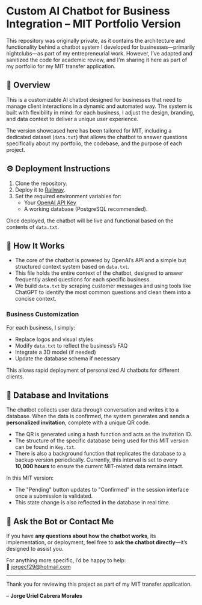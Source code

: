 # Custom AI Chatbot for Business Integration – MIT Portfolio Version

This repository was originally private, as it contains the architecture and functionality behind a chatbot system I developed for businesses—primarily nightclubs—as part of my entrepreneurial work. However, I’ve adapted and sanitized the code for academic review, and I'm sharing it here as part of my portfolio for my MIT transfer application.

## 🧠 Overview

This is a customizable AI chatbot designed for businesses that need to manage client interactions in a dynamic and automated way. The system is built with flexibility in mind: for each business, I adjust the design, branding, and data context to deliver a unique user experience.

The version showcased here has been tailored for MIT, including a dedicated dataset (`data.txt`) that allows the chatbot to answer questions specifically about my portfolio, the codebase, and the purpose of each project.

## ⚙️ Deployment Instructions

1. Clone the repository.
2. Deploy it to [Railway](https://railway.app).
3. Set the required environment variables for:
   - Your [OpenAI API Key](https://platform.openai.com/)
   - A working database (PostgreSQL recommended).

Once deployed, the chatbot will be live and functional based on the contents of `data.txt`.

## 📁 How It Works

- The core of the chatbot is powered by OpenAI’s API and a simple but structured context system based on `data.txt`.
- This file holds the entire context of the chatbot, designed to answer frequently asked questions for each specific business.
- We build `data.txt` by scraping customer messages and using tools like ChatGPT to identify the most common questions and clean them into a concise context.

### Business Customization

For each business, I simply:
- Replace logos and visual styles
- Modify `data.txt` to reflect the business’s FAQ
- Integrate a 3D model (if needed)
- Update the database schema if necessary

This allows rapid deployment of personalized AI chatbots for different clients.

## 🔐 Database and Invitations

The chatbot collects user data through conversation and writes it to a database. When the data is confirmed, the system generates and sends a **personalized invitation**, complete with a unique QR code.

- The QR is generated using a hash function and acts as the invitation ID.
- The structure of the specific database being used for this MIT version can be found in `Key.txt`.
- There is also a background function that replicates the database to a backup version periodically. Currently, this interval is set to every **10,000 hours** to ensure the current MIT-related data remains intact.

In this MIT version:
- The "Pending" button updates to "Confirmed" in the session interface once a submission is validated.
- This state change is also reflected in the database in real time.

## 🤖 Ask the Bot or Contact Me

If you have **any questions about how the chatbot works**, its implementation, or deployment, feel free to **ask the chatbot directly**—it’s designed to assist you.

For anything more specific, I’d be happy to help:  
📧 jorgecf29@hotmail.com

---

Thank you for reviewing this project as part of my MIT transfer application.

– **Jorge Uriel Cabrera Morales**
